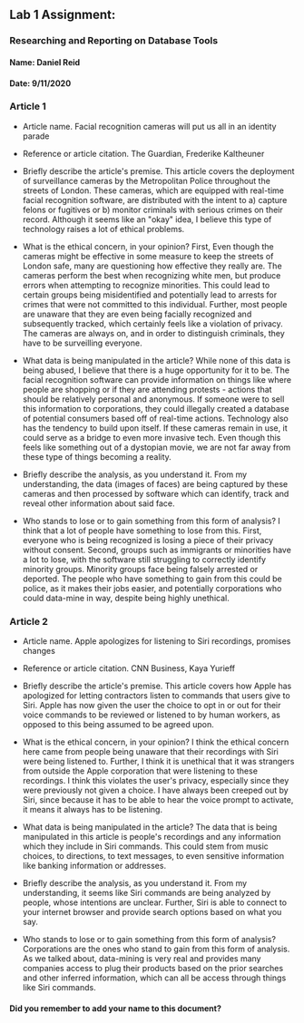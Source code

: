 ## Lab 1 Assignment:
### Researching and Reporting on Database Tools
#### Name: Daniel Reid
#### Date: 9/11/2020

### Article 1
 -  Article name.
 Facial recognition cameras will put us all in an identity parade

-  Reference or article citation.
The Guardian, Frederike Kaltheuner

- Briefly describe the article's premise.
This article covers the deployment of surveillance cameras by the Metropolitan Police throughout the streets of London. These cameras, which are equipped with real-time facial recognition software, are distributed with the intent to a) capture felons or fugitives or b) monitor criminals with serious crimes on their record. Although it seems like an "okay" idea, I believe this type of technology raises a lot of ethical problems.

- What is the ethical concern, in your opinion?
First, Even though the cameras might be effective in some measure to keep the streets of London safe, many are questioning how effective they really are. The cameras perform the best when recognizing white men, but produce errors when attempting to recognize minorities. This could lead to certain groups being misidentified and potentially lead to arrests for crimes that were not committed to this individual. Further, most people are unaware that they are even being facially recognized and subsequently tracked, which certainly feels like a violation of privacy. The cameras are always on, and in order to distinguish criminals, they have to be surveilling everyone.

- What data is being manipulated in the article?
While none of this data is being abused, I believe that there is a huge opportunity for it to be. The facial recognition software can provide information on things like where people are shopping or if they are attending protests - actions that should be relatively personal and anonymous. If someone were to sell this information to corporations, they could illegally created a database of potential consumers based off of real-time actions. Technology also has the tendency to build upon itself. If these cameras remain in use, it could serve as a bridge to even more invasive tech. Even though this feels like something out of a dystopian movie, we are not far away from these type of things becoming a reality.

- Briefly describe the analysis, as you understand it.
From my understanding, the data (images of faces) are being captured by these cameras and then processed by software which can identify, track and reveal other information about said face.

- Who stands to lose or to gain something from this form of analysis?
I think that a lot of people have something to lose from this. First, everyone who is being recognized is losing a piece of their privacy without consent. Second, groups such as immigrants or minorities have a lot to lose, with the software still struggling to correctly identify minority groups. Minority groups face being falsely arrested or deported. The people who have something to gain from this could be police, as it makes their jobs easier, and potentially corporations who could data-mine in way, despite being highly unethical.


### Article 2
 -  Article name.
 Apple apologizes for listening to Siri recordings, promises changes

-  Reference or article citation.
CNN Business, Kaya Yurieff

- Briefly describe the article's premise.
This article covers how Apple has apologized for letting contractors listen to commands that users give to Siri. Apple has now given the user the choice to opt in or out for their voice commands to be reviewed or listened to by human workers, as opposed to this being assumed to be agreed upon.

- What is the ethical concern, in your opinion?
I think the ethical concern here came from people being unaware that their recordings with Siri were being listened to. Further, I think it is unethical that it was strangers from outside the Apple corporation that were listening to these recordings. I think this violates the user's privacy, especially since they were previously not given a choice. I have always been creeped out by Siri, since because it has to be able to hear the voice prompt to activate, it means it always has to be listening.

- What data is being manipulated in the article?
The data that is being manipulated in this article is people's recordings and any information which they include in Siri commands. This could stem from music choices, to directions, to text messages, to even sensitive information like banking information or addresses.

- Briefly describe the analysis, as you understand it.
From my understanding, it seems like Siri commands are being analyzed by people, whose intentions are unclear. Further, Siri is able to connect to your internet browser and provide search options based on what you say.

- Who stands to lose or to gain something from this form of analysis?
Corporations are the ones who stand to gain from this form of analysis. As we talked about, data-mining is very real and provides many companies access to plug their products based on the prior searches and other inferred information, which can all be access through things like Siri commands.



#### Did you remember to add your name to this document?
